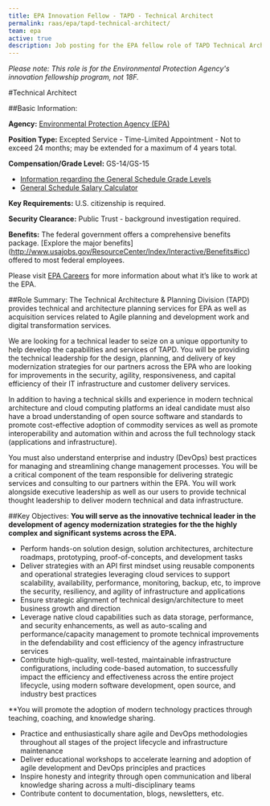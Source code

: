 ```yaml
---
title: EPA Innovation Fellow - TAPD - Technical Architect
permalink: raas/epa/tapd-technical-architect/
team: epa
active: true
description: Job posting for the EPA fellow role of TAPD Technical Architect.
---
```


*Please note: This role is for the Environmental Protection Agency's innovation fellowship program, not 18F.*

#Technical Architect

##Basic Information:

**Agency:** [Environmental Protection Agency (EPA)](https://www3.epa.gov/)

**Position Type:** Excepted Service - Time-Limited Appointment - Not to exceed 24 months; may be extended for a maximum of 4 years total.

**Compensation/Grade Level:** GS-14/GS-15
- [Information regarding the General Schedule Grade Levels](https://www.opm.gov/policy-data-oversight/pay-leave/pay-systems/general-schedule/0)
- [General Schedule Salary Calculator](https://www.opm.gov/policy-data-oversight/pay-leave/salaries-wages/2016/general-schedule-gs-salary-calculator/)

**Key Requirements:** U.S. citizenship is required.

**Security Clearance:** Public Trust - background investigation required.

**Benefits:** The federal government offers a comprehensive benefits package. [Explore the major benefits] (http://www.usajobs.gov/ResourceCenter/Index/Interactive/Benefits#icc) offered to most federal employees.

Please visit [EPA Careers](https://www.epa.gov/careers) for more information about what it’s like to work at the EPA.
 
##Role Summary:
The Technical Architecture & Planning Division (TAPD) provides technical and architecture planning services for EPA as well as acquisition services related to Agile planning and development work and digital transformation services. 

We are looking for a technical leader to seize on a unique opportunity to help develop the capabilities and services of TAPD.  You will be providing the technical leadership for the design, planning, and delivery of key modernization strategies for our partners across the EPA who are looking for improvements in the security, agility, responsiveness, and capital efficiency of their IT infrastructure and customer delivery services.

In addition to having a technical skills and experience in modern technical architecture and cloud computing platforms an ideal candidate must also have a broad understanding of open source software and standards to promote cost-effective adoption of commodity services as well as promote interoperability and automation within and across the full technology stack (applications and infrastructure).

You must also understand enterprise and industry (DevOps) best practices for managing and streamlining change management processes. You will be a critical component of the team responsible for delivering strategic services and consulting to our partners within the EPA. You will work alongside executive leadership as well as our users to provide technical thought leadership to deliver modern technical and data infrastructure.

##Key Objectives:
**You will serve as the innovative technical leader in the development of agency modernization strategies for the the highly complex and significant systems across the EPA.**
- Perform hands-on solution design, solution architectures, architecture roadmaps, prototyping, proof-of-concepts, and development tasks
- Deliver strategies with an API first mindset using reusable components and operational strategies leveraging cloud services to support scalability, availability, performance, monitoring, backup, etc, to improve the security, resiliency, and agility of infrastructure and applications
- Ensure strategic alignment of technical design/architecture to meet business growth and direction
- Leverage native cloud capabilities such as data storage, performance, and security enhancements, as well as auto-scaling and performance/capacity management to promote technical improvements in the defendability and cost efficiency of the agency infrastructure services
- Contribute high-quality, well-tested, maintainable infrastructure configurations, including code-based automation, to successfully impact the efficiency and effectiveness across the entire project lifecycle, using modern software development, open source, and industry best practices

**You will promote the adoption of modern technology practices through teaching, coaching, and knowledge sharing.
- Practice and enthusiastically share agile and DevOps methodologies throughout all stages of the project lifecycle and infrastructure maintenance
- Deliver educational workshops to accelerate learning and adoption of agile development and DevOps principles and practices
- Inspire honesty and integrity through open communication and liberal knowledge sharing across a multi-disciplinary teams
- Contribute content to documentation, blogs, newsletters, etc.

